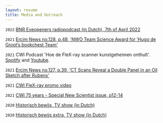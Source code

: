 ```yaml
---
layout: resume
title: Media and Outreach
---
```

`2022` 
[BNR Eyeopeners radiopodcast (in Dutch), 7th of April 2022](https://www.bnr.nl/podcast/eyeopeners/10472713/de-geheimen-achter-de-nachtwacht-onthult-met-technologie)

`2021`
[Ercim News no.128, p.48, 'NWO Team Science Award for ‘Hugo de Groot’s bookchest Team’](https://ercim-news.ercim.eu/images/stories/EN128/EN128-web.pdf)

`2021`
CWI Podcast 'Hoe de FleX-ray scanner kunstgeheimen onthult'. [Spotify](https://open.spotify.com/episode/6NBH16YvuTZjWbYDBI8LSA?si=0B8Vb4G-TDa7uoLKT-Q3_Q) and [Youtube](https://www.youtube.com/watch?v=8-z6BuM3798&t=49s).

`2021` 
[Ercim News no.127, p.39, 'CT Scans Reveal a Double Panel in an Oil Sketch after Rubens'](https://ercim-news.ercim.eu/images/stories/EN127/EN127-web.pdf)

`2021`
[CWI FleX-ray promo video](https://www.youtube.com/watch?v=6Zjm_L-cXEc)
 
`2021`
[CWI 75 years - Special New Scientist issue, p12-14](https://issuu.com/vmadmin/docs/cwi_special_75_years)

`2020`
[Historisch bewijs, TV show (in Dutch)](https://www.npostart.nl/historisch-bewijs/04-03-2020/AT_2127977)

`2020`
[Historisch bewijs extra, TV show (in Dutch)](https://www.npostart.nl/historisch-bewijs-extra/04-03-2020/WO_AT_15997049)
